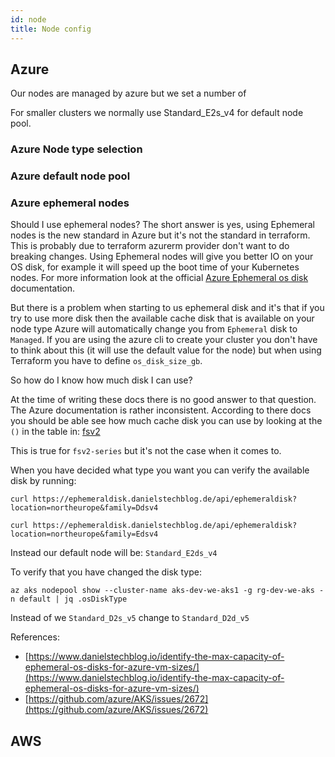 ```yaml
---
id: node
title: Node config
---
```


## Azure

Our nodes are managed by azure but we set a number of

For smaller clusters we normally use Standard_E2s_v4 for default node pool.

### Azure Node type selection

### Azure default node pool

### Azure ephemeral nodes

Should I use ephemeral nodes?
The short answer is yes, using Ephemeral nodes is the new standard in Azure but it's not the standard in terraform.
This is probably due to terraform azurerm provider don't want to do breaking changes.
Using Ephemeral nodes will give you better IO on your OS disk, for example it will speed up the boot time of your Kubernetes nodes.
For more information look at the official [Azure Ephemeral os disk](https://docs.microsoft.com/en-us/azure/virtual-machines/ephemeral-os-disks) documentation.

But there is a problem when starting to us ephemeral disk and it's that if you try to use more disk then the available cache disk that is available on your node type Azure will automatically change you from `Ephemeral` disk to `Managed`.
If you are using the azure cli to create your cluster you don't have to think about this (it will use the default value for the node) but when using Terraform you have to define `os_disk_size_gb`.

So how do I know how much disk I can use?

At the time of writing these docs there is no good answer to that question. The Azure documentation is rather inconsistent.
According to there docs you should be able see how much cache disk you can use by looking at the `()` in the table in: [fsv2](https://docs.microsoft.com/en-us/azure/virtual-machines/fsv2-series)

This is true for `fsv2-series` but it's not the case when it comes to.

When you have decided what type you want you can verify the available disk by running:

```shell
curl https://ephemeraldisk.danielstechblog.de/api/ephemeraldisk?location=northeurope&family=Ddsv4

curl https://ephemeraldisk.danielstechblog.de/api/ephemeraldisk?location=northeurope&family=Edsv4
```

Instead our default node will be: `Standard_E2ds_v4`

To verify that you have changed the disk type:

```shell
az aks nodepool show --cluster-name aks-dev-we-aks1 -g rg-dev-we-aks -n default | jq .osDiskType
```

Instead of we `Standard_D2s_v5` change to `Standard_D2d_v5`

References:

- [https://www.danielstechblog.io/identify-the-max-capacity-of-ephemeral-os-disks-for-azure-vm-sizes/](https://www.danielstechblog.io/identify-the-max-capacity-of-ephemeral-os-disks-for-azure-vm-sizes/)
- [https://github.com/azure/AKS/issues/2672](https://github.com/azure/AKS/issues/2672)

## AWS
